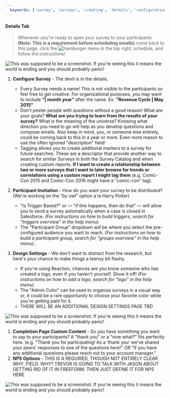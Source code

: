 ```yaml
---
  keywords: ['survey', 'surveys', 'creating', 'details', 'configuration', 'liquid', 'tag', 'tags', 'invitation', 'invitations', 'trigger', 'logo', 'color', 'visualizations', 'custom', 'completion', 'subject']
---
```


#### Details Tab

> Whenever you're ready to open your survey to your participants **(Note: This is a requirement before scheduling emails)** come back to this page, click the ![hamburger menu](https://s3.amazonaws.com/peer60_organizations/documentation+tbd/Icons/Hamburger+Nest+Icon.png) in the top right, schedule, and follow the instructions! 

![This was supposed to be a screenshot. If you're seeing this it means the world is ending and you should probably panic!](https://s3.amazonaws.com/peer60_organizations/documentation+tbd/Survey+Details+-+Part+1.png "This will be a screenshot of the Details section with annotation of each section. Survey Details Tab - Part 1")

1. **Configure Survey** - The devil is in the details.

   * Every Survey needs a name! This is not visible to the participants so feel free to get creative. For organizational purposes, you may want to include **“| month year”** after the name. Ex: **"Revenue Cycle | May 2015"** 
   *  Don't pester people with questions without a good reason! What are your goals? **What are you trying to learn from the results of your survey?** What is the meaning of the universe? Knowing what direction you need to go will help as you develop questions and compose emails. Also keep in mind, you, or someone else entirely, could be coming back to this in a year or more. Even more reason to use the often ignored "description" field!
   *  Tagging allows you to create additional markers to a survey for future searches. These are a descriptor that provide another way to search for similar Surveys in both the Survey Catalog and when creating custom reports. **If I want to create a relationship between two or more surveys that I want to later browse for trends or correlations using a custom report I might tag them** (e.g. Comic-Con 2015 and Comic-Con 2016 might have a "comic-con" tag).

2. **Participant Invitation** - How do you want your survey to be distributed? (We're working on the "by owl" option a la Harry Potter)

   * "Is Trigger Based?" or — "if this happens, then do that" — will allow you to send a survey automatically when a case is closed in Salesforce.  *(For instructions on how to build triggers, search for "triggers overview" in the help menu).*
   *  The "Participant Group" dropdown will be where you select the pre-configured audience you want to reach. *(For instructions on how to build a participant group, search for "groups overview" in the help menu).*. 
 
3. **Design Settings** - We don't want to distract from the research, but here's your chance to make things a teensy bit flashy.
   * If you're using Reaction, chances are you know someone who has created a logo, even if you haven't yourself. Show it off! *(For instructions on how to add a logo, search for "logo" in the help menu).*   
   * The "Admin Color" can be used to organize surveys in a visual way or, it could be a rare opportunity to choose your favorite color while you're getting paid for it. 
   * THERE WILL BE AN ADDITIONAL DESIGN SETTINGS PAGE TBD


![This was supposed to be a screenshot. If you're seeing this it means the world is ending and you should probably panic!](https://s3.amazonaws.com/peer60_organizations/documentation+tbd/survey_details/2+Survey+Details01.png "This will be a screenshot of the the rest of the DETAILS section with annotation of each section. Survey Details Tab - Part 2 not yet complete")


1. **Completion Page Custom Content** - So you have something you want to say to your participants? A "thank you" or a "now what?" fits perfectly here. (e.g. "Thank you for participating! As a 'thank you' we've shared your peers' responses to one of the questions here!" OR "If you have any additional questions please reach out to your account manager."
2. **NPS Options** - THIS IS A REQUIRED, THOUGH NOT ENTIRELY CLEAR WHY, FIELD. WHY? TREVOR IS GOING TO TALK WITH JASON ABOUT GETTING RID OF IT IN FREEFORM. THEN JUST DEFINE IT FOR NPS HERE

![This was supposed to be a screenshot. If you're seeing this it means the world is ending and you should probably panic!](https://s3.amazonaws.com/peer60_organizations/documentation+tbd/survey_details/3+Shared+Viz+%2B+Custom+01.png "This will be a screenshot of an example of shared viz and completiion page custom content")

